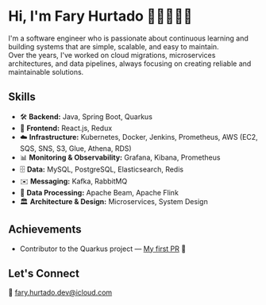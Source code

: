 # Hi, I'm Fary Hurtado 👨🏿‍💻👋🏿

I'm a software engineer who is passionate about continuous learning and building systems that are simple, scalable, and easy to maintain.  
Over the years, I've worked on cloud migrations, microservices architectures, and data pipelines, always focusing on creating reliable and maintainable solutions.

## Skills

- 🛠️ **Backend:** Java, Spring Boot, Quarkus  
- 🎨 **Frontend:** React.js, Redux  
- ☁️ **Infrastructure:** Kubernetes, Docker, Jenkins, Prometheus, AWS (EC2, SQS, SNS, S3, Glue, Athena, RDS)  
- 📊 **Monitoring & Observability:** Grafana, Kibana, Prometheus  
- 🗄️ **Data:** MySQL, PostgreSQL, Elasticsearch, Redis  
- ✉️ **Messaging:** Kafka, RabbitMQ  
- 🔄 **Data Processing:** Apache Beam, Apache Flink  
- 🏛️ **Architecture & Design:** Microservices, System Design

## Achievements
- Contributor to the Quarkus project — [My first PR](https://github.com/quarkusio/quarkus/pull/44523) 🚀

## Let's Connect
📧 [fary.hurtado.dev@icloud.com](mailto:fary.hurtado.dev@icloud.com)
